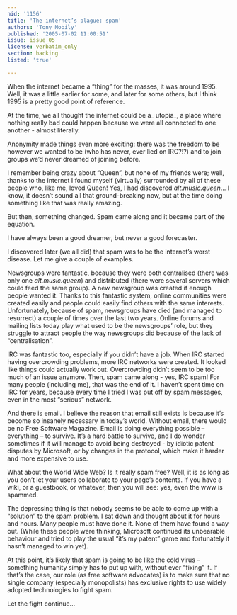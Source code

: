 ```yaml
---
nid: '1156'
title: 'The internet’s plague: spam'
authors: 'Tony Mobily'
published: '2005-07-02 11:00:51'
issue: issue_05
license: verbatim_only
section: hacking
listed: 'true'

---
```

When the internet became a “thing” for the masses, it was around 1995. Well, it was a little earlier for some, and later for some others, but I think 1995 is a pretty good point of reference.

At the time, we all thought the internet could be a_ utopia_, a place where nothing really bad could happen because we were all connected to one another - almost literally.

Anonymity made things even more exciting: there was the freedom to be however we wanted to be (who has never, ever lied on IRC?!?) and to join groups we’d never dreamed of joining before.

I remember being crazy about “Queen”, but none of my friends were; well, thanks to the internet I found myself (virtually) surrounded by all of these people who, like me, loved Queen! Yes, I had discovered _alt.music.queen_... I know, it doesn’t sound all that ground-breaking now, but at the time doing something like that was really amazing.

But then, something changed. Spam came along and it became part of the equation. 

I have always been a good dreamer, but never a good forecaster. 

I discovered later (we all did) that spam was to be the internet’s worst disease. Let me give a couple of examples.

Newsgroups were fantastic, because they were both centralised (there was only one _alt.music.queen_) and distributed (there were several servers which could feed the same group). A new newsgroup was created if enough people wanted it. Thanks to this fantastic system, online communities were created easily and people could easily find others with the same interests. Unfortunately, because of spam, newsgroups have died (and managed to resurrect) a couple of times over the last two years. Online forums and mailing lists today play what used to be the newsgroups’ role, but they struggle to attract people the way newsgroups did because of the lack of “centralisation”.

IRC was fantastic too, especially if you didn’t have a job. When IRC started having overcrowding problems, more IRC networks were created. It looked like things could actually work out. Overcrowding didn’t seem to be too much of an issue anymore. Then, spam came along - yes, IRC spam! For many people (including me), that was the end of it. I haven’t spent time on IRC for years, because every time I tried I was put off by spam messages, even in the most “serious” network.

And there is email. I believe the reason that email still exists is because it’s become so insanely necessary in today’s world. Without email, there would be no Free Software Magazine. Email is doing everything possible – everything – to survive. It’s a hard battle to survive, and I do wonder sometimes if it will manage to avoid being destroyed - by idiotic patent disputes by Microsoft, or by changes in the protocol, which make it harder and more expensive to use.

What about the World Wide Web? Is it really spam free? Well, it is as long as you don’t let your users collaborate to your page’s contents. If you have a wiki, or a guestbook, or whatever, then you will see: yes, even the www is spammed.

The depressing thing is that nobody seems to be able to come up with a “solution” to the spam problem. I sat down and thought about it for hours and hours. Many people must have done it. None of them have found a way out. (While these people were thinking, Microsoft continued its unbearable behaviour and tried to play the usual “it’s my patent” game and fortunately it hasn’t managed to win yet).

At this point, it’s likely that spam is going to be like the cold virus – something humanity simply has to put up with, without ever “fixing” it. If that’s the case, our role (as free software advocates) is to make sure that no single company (especially monopolists) has exclusive rights to use widely adopted technologies to fight spam.

Let the fight continue...

